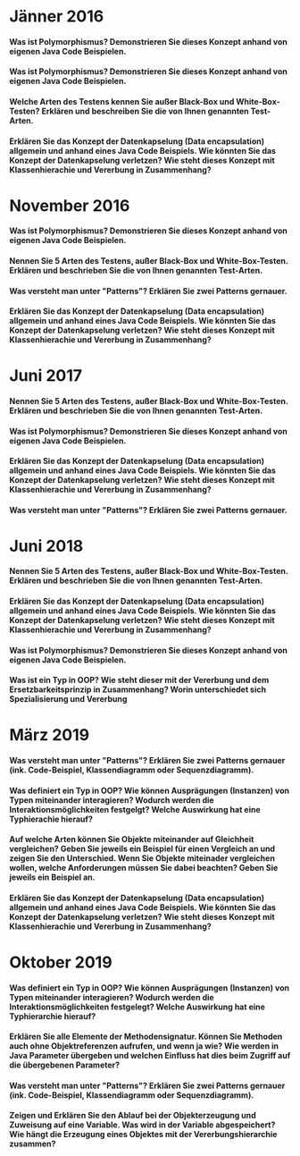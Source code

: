 <!-- slide -->

# Jänner 2016
<!-- slide -->

#### Was ist Polymorphismus? Demonstrieren Sie dieses Konzept anhand von eigenen Java Code Beispielen.
<!-- slide -->
#### Was ist Polymorphismus? Demonstrieren Sie dieses Konzept anhand von eigenen Java Code Beispielen.

<!-- slide -->
#### Welche Arten des Testens kennen Sie außer Black-Box und White-Box-Testen? Erklären und beschreiben Sie die von Ihnen genannten Test-Arten.
<!-- slide -->

#### Erklären Sie das Konzept der Datenkapselung (Data encapsulation) allgemein und anhand eines Java Code Beispiels. Wie könnten Sie das Konzept der Datenkapselung verletzen? Wie steht dieses Konzept mit Klassenhierachie und Vererbung in Zusammenhang?
<!-- slide -->

# November 2016

<!-- slide -->

#### Was ist Polymorphismus? Demonstrieren Sie dieses Konzept anhand von eigenen Java Code Beispielen.
<!-- slide -->

#### Nennen Sie 5 Arten des Testens, außer Black-Box und White-Box-Testen. Erklären und beschrieben Sie die von Ihnen genannten Test-Arten.
<!-- slide -->

#### Was versteht man unter "Patterns"? Erklären Sie zwei Patterns gernauer.
<!-- slide -->

#### Erklären Sie das Konzept der Datenkapselung (Data encapsulation) allgemein und anhand eines Java Code Beispiels. Wie könnten Sie das Konzept der Datenkapselung verletzen? Wie steht dieses Konzept mit Klassenhierachie und Vererbung in Zusammenhang?
<!-- slide -->

# Juni 2017

<!-- slide -->
#### Nennen Sie 5 Arten des Testens, außer Black-Box und White-Box-Testen. Erklären und beschrieben Sie die von Ihnen genannten Test-Arten.
<!-- slide -->
#### Was ist Polymorphismus? Demonstrieren Sie dieses Konzept anhand von eigenen Java Code Beispielen.
<!-- slide -->
#### Erklären Sie das Konzept der Datenkapselung (Data encapsulation) allgemein und anhand eines Java Code Beispiels. Wie könnten Sie das Konzept der Datenkapselung verletzen? Wie steht dieses Konzept mit Klassenhierachie und Vererbung in Zusammenhang?
<!-- slide -->
#### Was versteht man unter "Patterns"? Erklären Sie zwei Patterns gernauer.
<!-- slide -->
# Juni 2018
<!-- slide -->
#### Nennen Sie 5 Arten des Testens, außer Black-Box und White-Box-Testen. Erklären und beschrieben Sie die von Ihnen genannten Test-Arten.
<!-- slide -->
#### Erklären Sie das Konzept der Datenkapselung (Data encapsulation) allgemein und anhand eines Java Code Beispiels. Wie könnten Sie das Konzept der Datenkapselung verletzen? Wie steht dieses Konzept mit Klassenhierachie und Vererbung in Zusammenhang?
<!-- slide -->
#### Was ist Polymorphismus? Demonstrieren Sie dieses Konzept anhand von eigenen Java Code Beispielen.
<!-- slide -->
#### Was ist ein Typ in OOP? Wie steht dieser mit der Vererbung und dem Ersetzbarkeitsprinzip in Zusammenhang? Worin unterschiedet sich Spezialisierung und Vererbung
<!-- slide -->
# März 2019
<!-- slide -->
#### Was versteht man unter "Patterns"? Erklären Sie zwei Patterns gernauer (ink. Code-Beispiel, Klassendiagramm oder Sequenzdiagramm).
<!-- slide -->
#### Was definiert ein Typ in OOP? Wie können Ausprägungen (Instanzen) von Typen miteinander interagieren? Wodurch werden die Interaktionsmöglichkeiten festgelgt? Welche Auswirkung hat eine Typhierachie hierauf?
<!-- slide -->
#### Auf welche Arten können Sie Objekte miteinander auf Gleichheit vergleichen? Geben Sie jeweils ein Beispiel für einen Vergleich an und zeigen Sie den Unterschied. Wenn Sie Objekte miteinader vergleichen wollen, welche Anforderungen müssen Sie dabei beachten? Geben Sie jeweils ein Beispiel an.
<!-- slide -->
#### Erklären Sie das Konzept der Datenkapselung (Data encapsulation) allgemein und anhand eines Java Code Beispiels. Wie könnten Sie das Konzept der Datenkapselung verletzen? Wie steht dieses Konzept mit Klassenhierachie und Vererbung in Zusammenhang?
<!-- slide -->

# Oktober 2019

<!-- slide -->

#### Was definiert ein Typ in OOP? Wie können Ausprägungen (Instanzen) von Typen miteinander interagieren? Wodurch werden die Interaktionsmöglichkeiten festgelegt? Welche Auswirkung hat eine Typhierarchie hierauf?


<!-- slide -->
#### Erklären Sie alle Elemente der Methodensignatur. Können Sie Methoden auch ohne Objektreferenzen aufrufen, und wenn ja wie? Wie werden in Java Parameter übergeben und welchen Einfluss hat dies beim Zugriff auf die übergebenen Parameter?
<!-- slide -->
#### Was versteht man unter "Patterns"? Erklären Sie zwei Patterns gernauer (ink. Code-Beispiel, Klassendiagramm oder Sequenzdiagramm).
<!-- slide -->
#### Zeigen und Erklären Sie den Ablauf bei der Objekterzeugung und Zuweisung auf eine Variable. Was wird in der Variable abgespeichert? Wie hängt die Erzeugung eines Objektes mit der Vererbungshierarchie zusammen?
